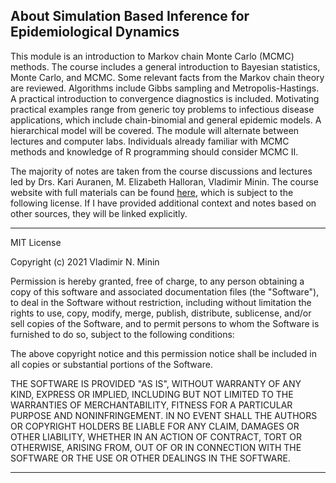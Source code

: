 ## About Simulation Based Inference for Epidemiological Dynamics

This module is an introduction to Markov chain Monte Carlo (MCMC) methods. The course 
includes a general introduction to Bayesian statistics, Monte Carlo, and MCMC. Some 
relevant facts from the Markov chain theory are reviewed. Algorithms include Gibbs 
sampling and Metropolis-Hastings. A practical introduction to convergence diagnostics 
is included. Motivating practical examples range from generic toy problems to 
infectious disease applications, which include chain-binomial and general epidemic
models. A hierarchical model will be covered. The module will alternate between 
lectures and computer labs. Individuals already familiar with MCMC methods and 
knowledge of R programming should consider MCMC II.

The majority of notes are taken from the course discussions and lectures led by 
Drs. Kari Auranen, M. Elizabeth Halloran, Vladimir Minin. The course website with 
full materials can be found [here](https://vnminin.github.io/sismid_mcmc_one/), 
which is subject to the following license. If I have provided additional context 
and notes based on other sources, they will be linked explicitly.

----------------------------

MIT License

Copyright (c) 2021 Vladimir N. Minin

Permission is hereby granted, free of charge, to any person obtaining a copy
of this software and associated documentation files (the "Software"), to deal
in the Software without restriction, including without limitation the rights
to use, copy, modify, merge, publish, distribute, sublicense, and/or sell
copies of the Software, and to permit persons to whom the Software is
furnished to do so, subject to the following conditions:

The above copyright notice and this permission notice shall be included in all
copies or substantial portions of the Software.

THE SOFTWARE IS PROVIDED "AS IS", WITHOUT WARRANTY OF ANY KIND, EXPRESS OR
IMPLIED, INCLUDING BUT NOT LIMITED TO THE WARRANTIES OF MERCHANTABILITY,
FITNESS FOR A PARTICULAR PURPOSE AND NONINFRINGEMENT. IN NO EVENT SHALL THE
AUTHORS OR COPYRIGHT HOLDERS BE LIABLE FOR ANY CLAIM, DAMAGES OR OTHER
LIABILITY, WHETHER IN AN ACTION OF CONTRACT, TORT OR OTHERWISE, ARISING FROM,
OUT OF OR IN CONNECTION WITH THE SOFTWARE OR THE USE OR OTHER DEALINGS IN THE
SOFTWARE.

----------------------------

